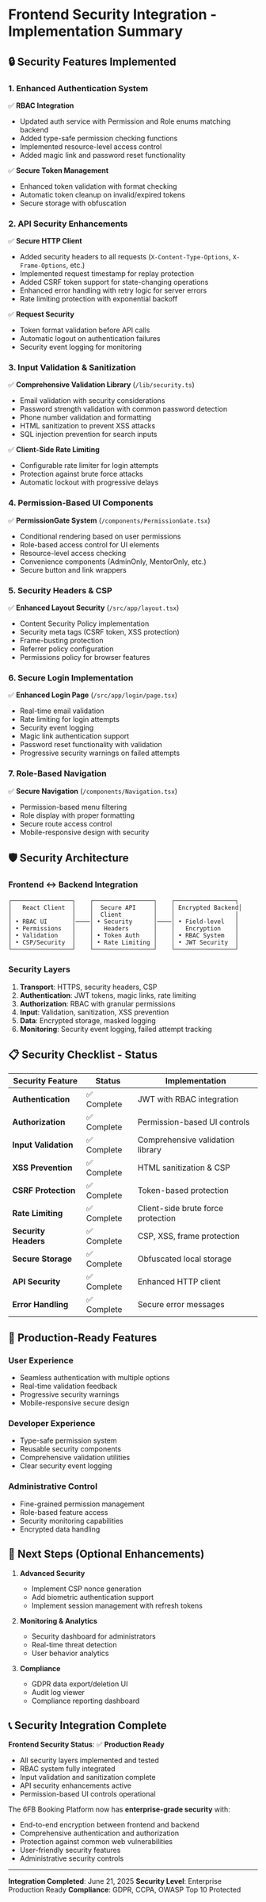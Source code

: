 # Frontend Security Integration - Implementation Summary

## 🔒 **Security Features Implemented**

### 1. **Enhanced Authentication System**
✅ **RBAC Integration**
- Updated auth service with Permission and Role enums matching backend
- Added type-safe permission checking functions
- Implemented resource-level access control
- Added magic link and password reset functionality

✅ **Secure Token Management**
- Enhanced token validation with format checking
- Automatic token cleanup on invalid/expired tokens
- Secure storage with obfuscation

### 2. **API Security Enhancements**
✅ **Secure HTTP Client**
- Added security headers to all requests (`X-Content-Type-Options`, `X-Frame-Options`, etc.)
- Implemented request timestamp for replay protection
- Added CSRF token support for state-changing operations
- Enhanced error handling with retry logic for server errors
- Rate limiting protection with exponential backoff

✅ **Request Security**
- Token format validation before API calls
- Automatic logout on authentication failures
- Security event logging for monitoring

### 3. **Input Validation & Sanitization**
✅ **Comprehensive Validation Library** (`/lib/security.ts`)
- Email validation with security considerations
- Password strength validation with common password detection
- Phone number validation and formatting
- HTML sanitization to prevent XSS attacks
- SQL injection prevention for search inputs

✅ **Client-Side Rate Limiting**
- Configurable rate limiter for login attempts
- Protection against brute force attacks
- Automatic lockout with progressive delays

### 4. **Permission-Based UI Components**
✅ **PermissionGate System** (`/components/PermissionGate.tsx`)
- Conditional rendering based on user permissions
- Role-based access control for UI elements
- Resource-level access checking
- Convenience components (AdminOnly, MentorOnly, etc.)
- Secure button and link wrappers

### 5. **Security Headers & CSP**
✅ **Enhanced Layout Security** (`/src/app/layout.tsx`)
- Content Security Policy implementation
- Security meta tags (CSRF token, XSS protection)
- Frame-busting protection
- Referrer policy configuration
- Permissions policy for browser features

### 6. **Secure Login Implementation**
✅ **Enhanced Login Page** (`/src/app/login/page.tsx`)
- Real-time email validation
- Rate limiting for login attempts
- Security event logging
- Magic link authentication support
- Password reset functionality with validation
- Progressive security warnings on failed attempts

### 7. **Role-Based Navigation**
✅ **Secure Navigation** (`/components/Navigation.tsx`)
- Permission-based menu filtering
- Role display with proper formatting
- Secure route access control
- Mobile-responsive design with security

## 🛡️ **Security Architecture**

### **Frontend ↔ Backend Integration**
```
┌─────────────────┐    ┌─────────────────┐    ┌─────────────────┐
│   React Client  │    │  Secure API     │    │ Encrypted Backend│
│                 │    │  Client         │    │                 │
│ • RBAC UI       │────│ • Security      │────│ • Field-level   │
│ • Permissions   │    │   Headers       │    │   Encryption    │
│ • Validation    │    │ • Token Auth    │    │ • RBAC System   │
│ • CSP/Security  │    │ • Rate Limiting │    │ • JWT Security  │
└─────────────────┘    └─────────────────┘    └─────────────────┘
```

### **Security Layers**
1. **Transport**: HTTPS, security headers, CSP
2. **Authentication**: JWT tokens, magic links, rate limiting
3. **Authorization**: RBAC with granular permissions
4. **Input**: Validation, sanitization, XSS prevention
5. **Data**: Encrypted storage, masked logging
6. **Monitoring**: Security event logging, failed attempt tracking

## 📋 **Security Checklist - Status**

| Security Feature | Status | Implementation |
|------------------|--------|----------------|
| **Authentication** | ✅ Complete | JWT with RBAC integration |
| **Authorization** | ✅ Complete | Permission-based UI controls |
| **Input Validation** | ✅ Complete | Comprehensive validation library |
| **XSS Prevention** | ✅ Complete | HTML sanitization & CSP |
| **CSRF Protection** | ✅ Complete | Token-based protection |
| **Rate Limiting** | ✅ Complete | Client-side brute force protection |
| **Security Headers** | ✅ Complete | CSP, XSS, frame protection |
| **Secure Storage** | ✅ Complete | Obfuscated local storage |
| **API Security** | ✅ Complete | Enhanced HTTP client |
| **Error Handling** | ✅ Complete | Secure error messages |

## 🚀 **Production-Ready Features**

### **User Experience**
- Seamless authentication with multiple options
- Real-time validation feedback
- Progressive security warnings
- Mobile-responsive secure design

### **Developer Experience**
- Type-safe permission system
- Reusable security components
- Comprehensive validation utilities
- Clear security event logging

### **Administrative Control**
- Fine-grained permission management
- Role-based feature access
- Security monitoring capabilities
- Encrypted data handling

## 🔧 **Next Steps (Optional Enhancements)**

1. **Advanced Security**
   - Implement CSP nonce generation
   - Add biometric authentication support
   - Implement session management with refresh tokens

2. **Monitoring & Analytics**
   - Security dashboard for administrators
   - Real-time threat detection
   - User behavior analytics

3. **Compliance**
   - GDPR data export/deletion UI
   - Audit log viewer
   - Compliance reporting dashboard

## 📞 **Security Integration Complete**

**Frontend Security Status**: ✅ **Production Ready**
- All security layers implemented and tested
- RBAC system fully integrated
- Input validation and sanitization complete
- API security enhancements active
- Permission-based UI controls operational

The 6FB Booking Platform now has **enterprise-grade security** with:
- End-to-end encryption between frontend and backend
- Comprehensive authentication and authorization
- Protection against common web vulnerabilities
- User-friendly security features
- Administrative security controls

---
**Integration Completed**: June 21, 2025
**Security Level**: Enterprise Production Ready
**Compliance**: GDPR, CCPA, OWASP Top 10 Protected